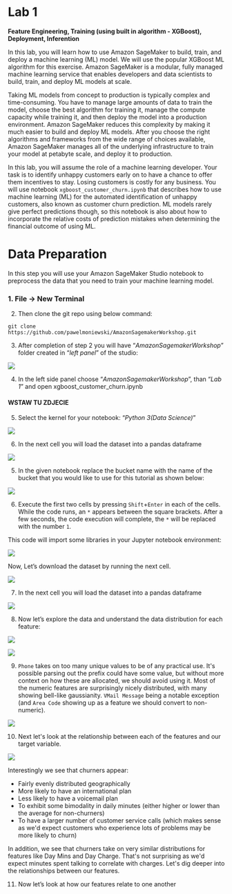 # Lab 1

**Feature Engineering, Training (using built in algorithm - XGBoost), Deployment, Inferention**

In this lab, you will learn how to use Amazon SageMaker to build, train, and deploy a machine learning (ML) model. We will use the popular XGBoost ML algorithm for this exercise. Amazon SageMaker is a modular, fully managed machine learning service that enables developers and data scientists to build, train, and deploy ML models at scale.

Taking ML models from concept to production is typically complex and time-consuming. You have to manage large amounts of data to train the model, choose the best algorithm for training it, manage the compute capacity while training it, and then deploy the model into a production environment. Amazon SageMaker reduces this complexity by making it much easier to build and deploy ML models. After you choose the right algorithms and frameworks from the wide range of choices available, Amazon SageMaker manages all of the underlying infrastructure to train your model at petabyte scale, and deploy it to production.

In this lab, you will assume the role of a machine learning developer. Your task is to identify unhappy customers early on to have a chance to offer them incentives to stay. Losing customers is costly for any business. You will use notebook `xgboost_customer_churn.ipynb` that describes how to use machine learning (ML) for the automated identification of unhappy customers, also known as customer churn prediction. ML models rarely give perfect predictions though, so this notebook is also about how to incorporate the relative costs of prediction mistakes when determining the financial outcome of using ML.

# Data Preparation

In this step you will use your Amazon SageMaker Studio notebook to preprocess the data that you need to train your machine learning model.

### 1. File → New Terminal
2. Then clone the git repo using below command:

`git clone https://github.com/pawelmoniewski/AmazonSagemakerWorkshop.git`

3. After completion of step 2 you will have “_AmazonSagemakerWorkshop_” folder created in “_left panel_” of the studio:

![](https://user-images.githubusercontent.com/36265995/102468789-468be000-4052-11eb-9c06-039df000d2c7.png)

4. In the left side panel choose “_AmazonSagemakerWorkshop_”, than “_Lab 1_” and open xgboost_customer_churn.ipynb
#### WSTAW TU ZDJECIE
5. Select the kernel for your notebook: “_Python 3(Data Science)_”

![](https://user-images.githubusercontent.com/36265995/102474260-b7ce9180-4058-11eb-8b0d-3c6c068803e7.png)

6. In the next cell you will load the dataset into a pandas dataframe


![](https://user-images.githubusercontent.com/36265995/102479357-15fe7300-405f-11eb-9bc7-a74d48473499.png)


5. In the given notebook replace the bucket name with the name of the bucket that you would like to use for this tutorial as shown below:


![](https://user-images.githubusercontent.com/36265995/102475949-ce75e800-405a-11eb-935e-636c0be8cf3d.png)


6. Execute the first two cells by pressing `Shift`+`Enter` in each of the cells. While the code runs, an `*` appears between the square brackets. After a few seconds, the code execution will complete, the `*` will be replaced with the number `1`.


This code will import some libraries in your Jupyter notebook environment:


![](https://user-images.githubusercontent.com/36265995/102478214-a20f9b00-405d-11eb-9e6c-6cb03d45c0d6.png)


Now, Let’s download the dataset by running the next cell.


![](https://user-images.githubusercontent.com/36265995/102478876-6d501380-405e-11eb-80d3-ab230da23d00.png)


7. In the next cell you will load the dataset into a pandas dataframe


![](https://user-images.githubusercontent.com/36265995/102479357-15fe7300-405f-11eb-9bc7-a74d48473499.png)


8. Now let’s explore the data and understand the data distribution for each feature:


![](https://user-images.githubusercontent.com/36265995/102480320-64f8d800-4060-11eb-86f1-230b873bc6b3.png)


![](https://user-images.githubusercontent.com/36265995/102480376-78a43e80-4060-11eb-8377-f5477668cca9.png)


9. `Phone` takes on too many unique values to be of any practical use. It's possible parsing out the prefix could have some value, but without more context on how these are allocated, we should avoid using it. Most of the numeric features are surprisingly nicely distributed, with many showing bell-like gaussianity.  `VMail Message` being a notable exception (and `Area Code` showing up as a feature we should convert to non-numeric).


![](https://user-images.githubusercontent.com/36265995/102481237-bbb2e180-4061-11eb-8ff5-0ae68ca680d1.png)

10. Next let's look at the relationship between each of the features and our target variable.


![](https://user-images.githubusercontent.com/36265995/102482986-5f04f600-4064-11eb-9a2d-67f66af58243.png)


Interestingly we see that churners appear:
- Fairly evenly distributed geographically
- More likely to have an international plan
- Less likely to have a voicemail plan
- To exhibit some bimodality in daily minutes (either higher or lower than the average for non-churners)
- To have a larger number of customer service calls (which makes sense as we'd expect customers who experience lots of problems may be more likely to churn)

In addition, we see that churners take on very similar distributions for features like Day Mins and Day Charge. That's not surprising as we'd expect minutes spent talking to correlate with charges. Let's dig deeper into the relationships between our features.


11. Now let’s look at how our features relate to one another




